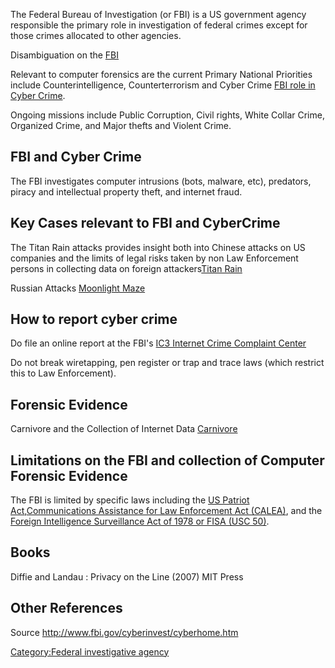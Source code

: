 The Federal Bureau of Investigation (or FBI) is a US government agency
responsible the primary role in investigation of federal crimes except
for those crimes allocated to other agencies.

Disambiguation on the
[FBI](http://en.wikipedia.org/wiki/Federal_Bureau_of_Investigation)

Relevant to computer forensics are the current Primary National
Priorities include Counterintelligence, Counterterrorism and Cyber Crime
[FBI role in Cyber Crime](http://www.fbi.gov/cyberinvest/cyberhome.htm).

Ongoing missions include Public Corruption, Civil rights, White Collar
Crime, Organized Crime, and Major thefts and Violent Crime.

## FBI and Cyber Crime

The FBI investigates computer intrusions (bots, malware, etc),
predators, piracy and intellectual property theft, and internet fraud.

## Key Cases relevant to FBI and CyberCrime

The Titan Rain attacks provides insight both into Chinese attacks on US
companies and the limits of legal risks taken by non Law Enforcement
persons in collecting data on foreign attackers[Titan
Rain](http://en.wikipedia.org/wiki/Titan_Rain)

Russian Attacks [Moonlight
Maze](http://en.wikipedia.org/wiki/Moonlight_Maze)

## How to report cyber crime

Do file an online report at the FBI's [IC3 Internet Crime Complaint
Center](http://www.ic3.gov/)

Do not break wiretapping, pen register or trap and trace laws (which
restrict this to Law Enforcement).

## Forensic Evidence

Carnivore and the Collection of Internet Data
[Carnivore](http://en.wikipedia.org/wiki/Carnivore_(FBI))

## Limitations on the FBI and collection of Computer Forensic Evidence

The FBI is limited by specific laws including the [US Patriot
Act](http://en.wikipedia.org/wiki/USA_PATRIOT_Act),[Communications
Assistance for Law Enforcement Act
(CALEA)](http://en.wikipedia.org/wiki/Communications_Assistance_for_Law_Enforcement_Act),
and the [Foreign Intelligence Surveillance Act of 1978 or FISA (USC
50)](http://en.wikipedia.org/wiki/Foreign_Intelligence_Surveillance_Act).

## Books

Diffie and Landau : Privacy on the Line (2007) MIT Press

## Other References

Source <http://www.fbi.gov/cyberinvest/cyberhome.htm>

[Category:Federal investigative
agency](Category:Federal_investigative_agency "wikilink")